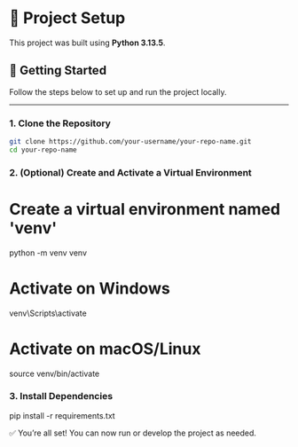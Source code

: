 # 🚀 Project Setup

This project was built using **Python 3.13.5**.

## 🧾 Getting Started

Follow the steps below to set up and run the project locally.

---

### 1. Clone the Repository

```bash
git clone https://github.com/your-username/your-repo-name.git
cd your-repo-name
```

### 2. (Optional) Create and Activate a Virtual Environment

# Create a virtual environment named 'venv'
python -m venv venv

# Activate on Windows
venv\Scripts\activate

# Activate on macOS/Linux
source venv/bin/activate

### 3. Install Dependencies
pip install -r requirements.txt

✅ You’re all set! You can now run or develop the project as needed.
